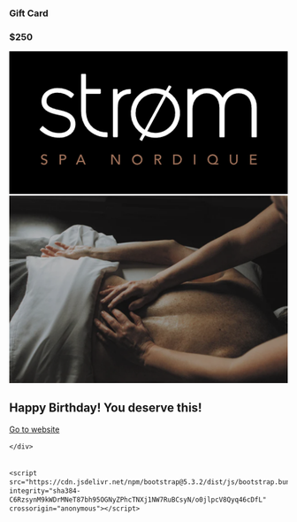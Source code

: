 
<html lang="en">
<head>
    <meta charset="UTF-8">
    <meta name="viewport" content="width=device-width, initial-scale=1.0">
    <title>Happy Birthday</title>
    <link href="https://cdn.jsdelivr.net/npm/bootstrap@5.3.2/dist/css/bootstrap.min.css" rel="stylesheet" integrity="sha384-T3c6CoIi6uLrA9TneNEoa7RxnatzjcDSCmG1MXxSR1GAsXEV/Dwwykc2MPK8M2HN" crossorigin="anonymous">
    <link rel="stylesheet" href="styles.css" >
</head>
<body>
    <div class="card text-center">
        <div class="card-header">
          <h3>Gift Card</h3>
          <h3>$250</h3>
        </div>
        <div class="card-body">
          <img id = "logo" src="strom-logo.PNG" alt="Gift Card Image" class="img-fluid">
          <img id = "massage" src="massage.PNG" class="img-fluid" alt="Massage Image">
          <h2>Happy Birthday! You deserve this!</h2>
        </div>
        <div class="card-footer text-body-secondary">
          <a href="https://boutique.stromspa.com/" class="btn btn-warning">Go to website</a>
        </div>
          
    </div>
    

    <script src="https://cdn.jsdelivr.net/npm/bootstrap@5.3.2/dist/js/bootstrap.bundle.min.js" integrity="sha384-C6RzsynM9kWDrMNeT87bh95OGNyZPhcTNXj1NW7RuBCsyN/o0jlpcV8Qyq46cDfL" crossorigin="anonymous"></script>
</body>
</html>

